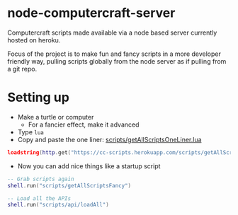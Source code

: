 # node-computercraft-server

Computercraft scripts made available via a node based server currently hosted on heroku.

Focus of the project is to make fun and fancy scripts in a more developer friendly way, pulling scripts globally from the node server as if pulling from a git repo.

# Setting up

- Make a turtle or computer
  - For a fancier effect, make it advanced
- Type `lua`
- Copy and paste the one liner: [scripts/getAllScriptsOneLiner.lua](https://github.com/mister-simon/node-computercraft-server/blob/master/scripts/getAllScriptsOneLiner.lua)

```lua
loadstring(http.get("https://cc-scripts.herokuapp.com/scripts/getAllScripts").readAll())()
```

- Now you can add nice things like a startup script

```lua
-- Grab scripts again
shell.run("scripts/getAllScriptsFancy")

-- Load all the APIs
shell.run("scripts/api/loadAll")
```
